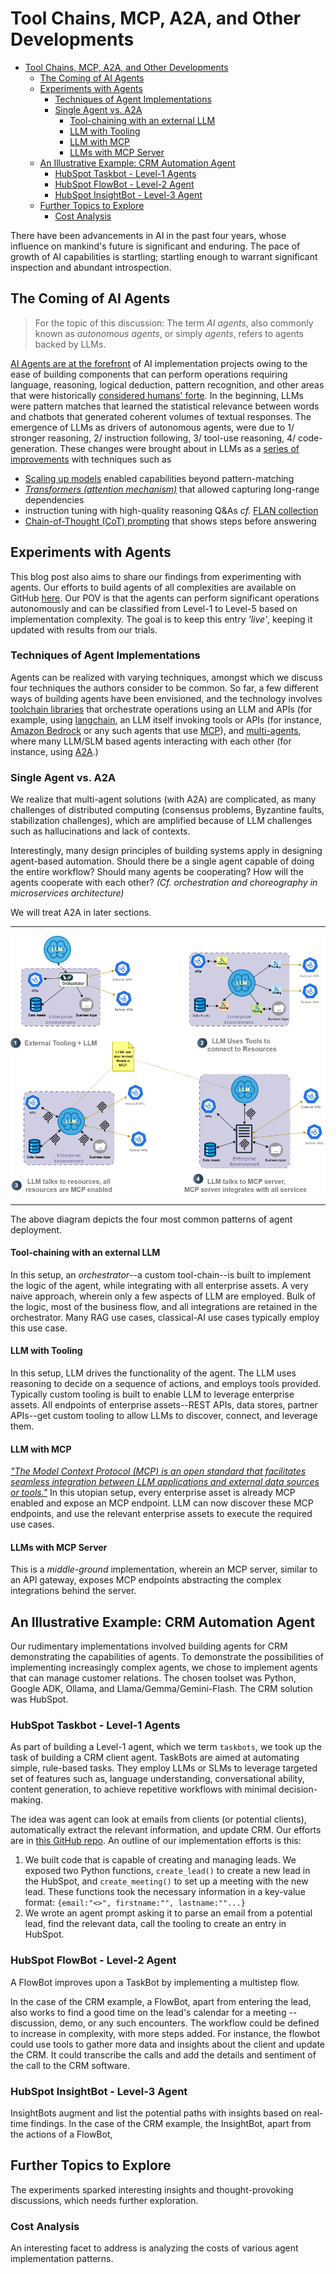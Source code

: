 # Tool Chains, MCP, A2A, and Other Developments
<!-- TOC -->
* [Tool Chains, MCP, A2A, and Other Developments](#tool-chains-mcp-a2a-and-other-developments)
  * [The Coming of AI Agents](#the-coming-of-ai-agents)
  * [Experiments with Agents](#experiments-with-agents)
    * [Techniques of Agent Implementations](#techniques-of-agent-implementations)
    * [Single Agent vs. A2A](#single-agent-vs-a2a)
      * [Tool-chaining with an external LLM](#tool-chaining-with-an-external-llm)
      * [LLM with Tooling](#llm-with-tooling)
      * [LLM with MCP](#llm-with-mcp)
      * [LLMs with MCP Server](#llms-with-mcp-server)
  * [An Illustrative Example: CRM Automation Agent](#an-illustrative-example-crm-automation-agent)
    * [HubSpot Taskbot - Level-1 Agents](#hubspot-taskbot---level-1-agents)
    * [HubSpot FlowBot - Level-2 Agent](#hubspot-flowbot---level-2-agent-)
    * [HubSpot InsightBot - Level-3 Agent](#hubspot-insightbot---level-3-agent)
  * [Further Topics to Explore](#further-topics-to-explore)
    * [Cost Analysis](#cost-analysis)
<!-- TOC -->

There have been advancements in AI in the past four years, whose influence on mankind's future is significant and enduring. The pace of growth of AI capabilities is startling; startling enough to warrant significant inspection and abundant introspection. 


## The Coming of AI Agents

> For the topic of this discussion: The term *AI agents*, also commonly known as *autonomous agents*, or simply *agents*, refers to agents backed by LLMs. 

[AI Agents are at the forefront](https://globalventuring.com/corporate/information-technology/corporates-rush-to-invest-in-ai-agents/)  of AI implementation projects owing to the ease of building components that can perform operations requiring language, reasoning, logical deduction, pattern recognition, and other areas that were historically [considered humans' forte](https://arxiv.org/html/2404.01869v2).  In the beginning, LLMs were pattern matches that learned the statistical relevance between words and chatbots that generated coherent volumes of textual responses. The emergence of LLMs as drivers of autonomous agents, were due to 1/ stronger reasoning, 2/ instruction following, 3/ tool-use reasoning, 4/ code-generation. These changes were brought about in LLMs as a [series of improvements](https://arxiv.org/abs/2206.07682) with techniques such as

- [Scaling up models]( https://arxiv.org/abs/2005.14165) enabled capabilities beyond pattern-matching
- *[Transformers (attention mechanism)](https://arxiv.org/abs/1706.03762)* that allowed capturing long-range dependencies
- instruction tuning with high-quality reasoning Q&As *cf.* [FLAN collection](https://research.google/blog/google-research-2022-beyond-language-vision-and-generative-models/) 
- [Chain-of-Thought (CoT) prompting](https://arxiv.org/abs/2201.11903) that shows steps before answering


## Experiments with Agents

This blog post also aims to share our findings from experimenting with agents. Our efforts to build agents of all complexities are available on GitHub  [here](https://github.com/Mildogrc/agent-evolution). Our POV is that the agents can perform significant operations autonomously and can be classified from Level-1 to Level-5 based on implementation complexity. The goal is to keep this entry *'live'*, keeping it updated with results from our trials.

### Techniques of Agent Implementations
Agents can be realized with varying techniques, amongst which we discuss four techniques the authors consider to be common. So far, a few different ways of building agents have been envisioned, and the technology involves [toolchain libraries](https://python.langchain.com/v0.1/docs/modules/agents/concepts/) that orchestrate operations using an LLM and APIs (for example, using [langchain](https://python.langchain.com/docs), an LLM itself invoking tools or APIs (for instance, [Amazon Bedrock](https://aws.amazon.com/blogs/machine-learning/harness-the-power-of-mcp-servers-with-amazon-bedrock-agents/) or any such agents that use [MCP](https://docs.anthropic.com/en/docs/agents-and-tools/mcp)), and [multi-agents](https://cloud.google.com/discover/what-are-ai-agents), where many LLM/SLM based agents interacting with each other (for instance, using [A2A](https://developers.googleblog.com/en/a2a-a-new-era-of-agent-interoperability/).) 

### Single Agent vs. A2A
We realize that multi-agent solutions (with A2A) are complicated, as many challenges of distributed computing (consensus problems, Byzantine faults, stabilization challenges), which are amplified because of LLM challenges such as hallucinations and lack of contexts. 

Interestingly, many design principles of building systems apply in designing agent-based automation. Should there be a single agent capable of doing the entire workflow? Should many agents be cooperating? How will the agents cooperate with each other? *(Cf. orchestration and choreography in microservices architecture)*

We will treat A2A in later sections.

----
![Agent Deployments](images/agent_deploys.png)

----

The above diagram depicts the four most common patterns of agent deployment.

#### Tool-chaining with an external LLM
In this setup, an *orchestrator*--a custom tool-chain--is built to implement the logic of the agent, while integrating with all enterprise assets. A very naive approach, wherein only a few aspects of LLM are employed. Bulk of the logic, most of the business flow, and all integrations are retained in the orchestrator. Many RAG use cases, classical-AI use cases typically employ this use case. 

#### LLM with Tooling
In this setup, LLM drives the functionality of the agent. The LLM uses reasoning to decide on a sequence of actions, and employs tools provided. Typically custom tooling is built to enable LLM to leverage enterprise assets. All endpoints of enterprise assets--REST APIs, data stores, partner APIs--get custom tooling to allow LLMs to discover, connect, and leverage them.

#### LLM with MCP
[*"The Model Context Protocol (MCP) is an open standard that facilitates seamless integration between LLM applications and external data sources or tools."*](https://modelcontextprotocol.io/specification/2025-03-26/index)
In this utopian setup, every enterprise asset is already MCP enabled and expose an MCP endpoint. LLM can now discover these MCP endpoints, and use the relevant enterprise assets to execute the required use cases. 

#### LLMs with MCP Server
This is a  *middle-ground* implementation, wherein an MCP server, similar to an API gateway, exposes MCP endpoints abstracting the complex integrations behind the server. 


## An Illustrative Example: CRM Automation Agent
Our rudimentary implementations involved building agents for CRM demonstrating the capabilities of agents. To demonstrate the possibilities of implementing increasingly complex agents, we chose to implement agents that can manage customer relations. The chosen toolset was Python, Google ADK, Ollama, and Llama/Gemma/Gemini-Flash. The CRM solution was HubSpot. 

### HubSpot Taskbot - Level-1 Agents

As part of building a Level-1 agent, which we term `taskbots`, we took up the task of building a CRM client agent. TaskBots are aimed at automating simple, rule-based tasks. They employ LLMs or SLMs to leverage targeted set of features such as, language understanding, conversational ability, content generation, to achieve repetitive workflows with minimal decision-making. 

The idea was agent can look at emails from clients (or potential clients), automatically extract the relevant information, and update CRM.  Our efforts are in [this GitHub repo](https://github.com/Mildogrc/agent-evolution/tree/level-1-hubspot). An outline of our implementation efforts is this:
1. We built code that is capable of creating and managing leads. We exposed two Python functions, `create_lead()` to create a new lead in the HubSpot, and `create_meeting()` to set up a meeting with the new lead. These functions took the necessary information in a key-value format: `{email:"<>", firstname:"", lastname:""...}`
2. We wrote an agent prompt asking it to parse an email from a potential lead, find the relevant data, call the tooling to create an entry in HubSpot.


### HubSpot FlowBot - Level-2 Agent 
A FlowBot improves upon a TaskBot by implementing a multistep flow. 

In the case of the CRM example, a FlowBot, apart from entering the lead, also works to find a good time on the lead's calendar for a meeting -- discussion, demo, or any such encounters. The workflow could be defined to increase in complexity, with more steps added. For instance, the flowbot could use tools to gather more data and insights about the client and update the CRM. It could transcribe the calls and add the details and sentiment of the call to the CRM software.


### HubSpot InsightBot - Level-3 Agent
InsightBots augment and list the potential paths with insights based on real-time findings.
In the case of the CRM example, the InsightBot, apart from the actions of a FlowBot,

## Further Topics to Explore

The experiments sparked interesting insights and thought-provoking discussions, which needs further exploration.

### Cost Analysis
An interesting facet to address is analyzing the costs of various agent implementation patterns.

